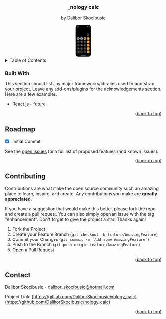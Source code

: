 <div id="top"></div>

<!-- PROJECT LOGO -->
<br />
<div align="center">

  <h3 align="center">_nology calc</h3>

  <p align="center">
    by Dalibor Skocibusic
    <br />
  </p>
<img src="./iphone calc.png" width=10% height=10%>
</div>

<!-- TABLE OF CONTENTS -->
<details>
  <summary>Table of Contents</summary>
  <ol>
    <li>
      <a href="#about-the-project">About The Project</a>
      <ul>
        <li><a href="#built-with">Built With</a></li>
      </ul>
    </li>
    <li><a href="#roadmap">Roadmap</a></li>
    <li><a href="#contributing">Contributing</a></li>
    <li><a href="#contact">Contact</a></li>
  </ol>
</details>

### Built With

This section should list any major frameworks/libraries used to bootstrap your project. Leave any add-ons/plugins for the acknowledgements section. Here are a few examples.

-   [React.js - future](https://reactjs.org/)

<p align="right">(<a href="#top">back to top</a>)</p>

<!-- ROADMAP -->

## Roadmap

-   [x] Initial Commit

See the [open issues](https://github.com/DaliborSkocibusic/MVP-Dalibor-Skocibusic/issues) for a full list of proposed features (and known issues).

<p align="right">(<a href="#top">back to top</a>)</p>

<!-- CONTRIBUTING -->

## Contributing

Contributions are what make the open source community such an amazing place to learn, inspire, and create. Any contributions you make are **greatly appreciated**.

If you have a suggestion that would make this better, please fork the repo and create a pull request. You can also simply open an issue with the tag "enhancement".
Don't forget to give the project a star! Thanks again!

1. Fork the Project
2. Create your Feature Branch (`git checkout -b feature/AmazingFeature`)
3. Commit your Changes (`git commit -m 'Add some AmazingFeature'`)
4. Push to the Branch (`git push origin feature/AmazingFeature`)
5. Open a Pull Request

<p align="right">(<a href="#top">back to top</a>)</p>

<!-- CONTACT -->

## Contact

Dalibor Skocibusic - dalibor_skocibusic@hotmail.com

Project Link: [https://github.com/DaliborSkocibusic/nology_calc](https://github.com/DaliborSkocibusic/nology_calc)

<p align="right">(<a href="#top">back to top</a>)</p>

